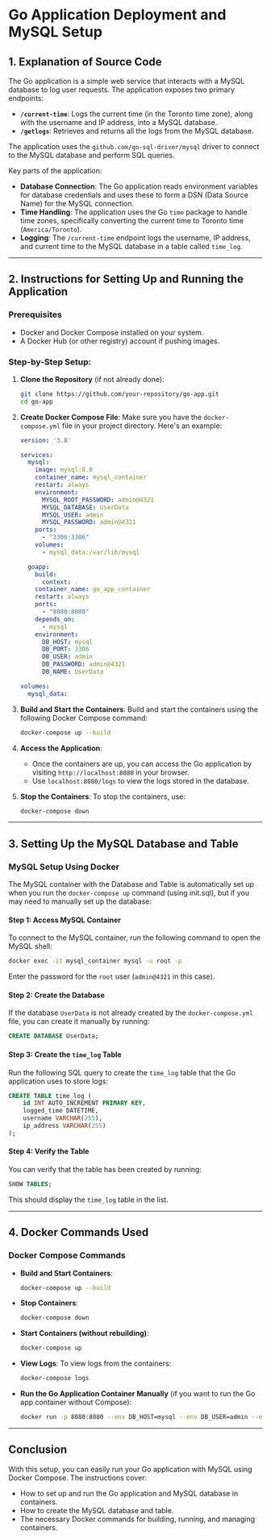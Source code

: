 # Go Application Deployment and MySQL Setup

## 1. Explanation of Source Code

The Go application is a simple web service that interacts with a MySQL database to log user requests. The application exposes two primary endpoints:

- **`/current-time`**: Logs the current time (in the Toronto time zone), along with the username and IP address, into a MySQL database.
- **`/getlogs`**: Retrieves and returns all the logs from the MySQL database.

The application uses the `github.com/go-sql-driver/mysql` driver to connect to the MySQL database and perform SQL queries.

Key parts of the application:
- **Database Connection**: The Go application reads environment variables for database credentials and uses these to form a DSN (Data Source Name) for the MySQL connection.
- **Time Handling**: The application uses the Go `time` package to handle time zones, specifically converting the current time to Toronto time (`America/Toronto`).
- **Logging**: The `/current-time` endpoint logs the username, IP address, and current time to the MySQL database in a table called `time_log`.

---

## 2. Instructions for Setting Up and Running the Application

### **Prerequisites**
- Docker and Docker Compose installed on your system.
- A Docker Hub (or other registry) account if pushing images.

### **Step-by-Step Setup:**

1. **Clone the Repository** (if not already done):
   ```bash
   git clone https://github.com/your-repository/go-app.git
   cd go-app
   ```

2. **Create Docker Compose File**:
   Make sure you have the `docker-compose.yml` file in your project directory. Here's an example:

   ```yaml
   version: '3.8'

   services:
     mysql:
       image: mysql:8.0
       container_name: mysql_container
       restart: always
       environment:
         MYSQL_ROOT_PASSWORD: admin@4321
         MYSQL_DATABASE: UserData
         MYSQL_USER: admin
         MYSQL_PASSWORD: admin@4321
       ports:
         - "3306:3306"
       volumes:
         - mysql_data:/var/lib/mysql

     goapp:
       build:
         context: .
       container_name: go_app_container
       restart: always
       ports:
         - "8080:8080"
       depends_on:
         - mysql
       environment:
         DB_HOST: mysql
         DB_PORT: 3306
         DB_USER: admin
         DB_PASSWORD: admin@4321
         DB_NAME: UserData

   volumes:
     mysql_data:
   ```

3. **Build and Start the Containers**:
   Build and start the containers using the following Docker Compose command:
   ```bash
   docker-compose up --build
   ```

4. **Access the Application**:
   - Once the containers are up, you can access the Go application by visiting `http://localhost:8080` in your browser.
   - Use `localhost:8080/logs` to view the logs stored in the database.

5. **Stop the Containers**:
   To stop the containers, use:
   ```bash
   docker-compose down
   ```

---

## 3. Setting Up the MySQL Database and Table

### **MySQL Setup Using Docker**

The MySQL container with the Database and Table is automatically set up when you run the `docker-compose up` command (using init.sql), but if you may need to manually set up the database:
#### **Step 1: Access MySQL Container**

To connect to the MySQL container, run the following command to open the MySQL shell:
```bash
docker exec -it mysql_container mysql -u root -p
```
Enter the password for the `root` user (`admin@4321` in this case).

#### **Step 2: Create the Database**

If the database `UserData` is not already created by the `docker-compose.yml` file, you can create it manually by running:
```sql
CREATE DATABASE UserData;
```

#### **Step 3: Create the `time_log` Table**

Run the following SQL query to create the `time_log` table that the Go application uses to store logs:
```sql
CREATE TABLE time_log (
    id INT AUTO_INCREMENT PRIMARY KEY,
    logged_time DATETIME,
    username VARCHAR(255),
    ip_address VARCHAR(255)
);
```

#### **Step 4: Verify the Table**

You can verify that the table has been created by running:
```sql
SHOW TABLES;
```

This should display the `time_log` table in the list.

---

## 4. Docker Commands Used

### **Docker Compose Commands**
- **Build and Start Containers**:
  ```bash
  docker-compose up --build
  ```

- **Stop Containers**:
  ```bash
  docker-compose down
  ```

- **Start Containers (without rebuilding)**:
  ```bash
  docker-compose up
  ```

- **View Logs**:
  To view logs from the containers:
  ```bash
  docker-compose logs
  ```

- **Run the Go Application Container Manually** (if you want to run the Go app container without Compose):
  ```bash
  docker run -p 8080:8080 --env DB_HOST=mysql --env DB_USER=admin --env DB_PASSWORD=admin@4321 --env DB_NAME=UserData go_app_container
  ```

---

## Conclusion

With this setup, you can easily run your Go application with MySQL using Docker Compose. The instructions cover:
- How to set up and run the Go application and MySQL database in containers.
- How to create the MySQL database and table.
- The necessary Docker commands for building, running, and managing containers.

